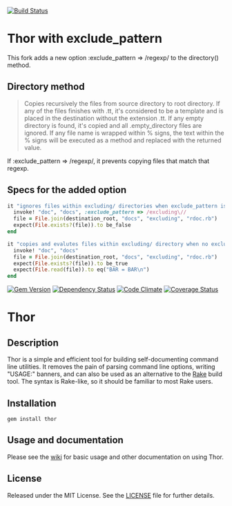 [![Build Status](https://secure.travis-ci.org/elgalu/thor-exclude_pattern.png?branch=master)](http://travis-ci.org/elgalu/thor-exclude_pattern)

Thor with exclude_pattern
=========================

This fork adds a new option :exclude_pattern => /regexp/ to the directory() method.

Directory method
----------------

> Copies recursively the files from source directory to root directory. If any of the files finishes with .tt, it's considered to be a template and is placed in the destination without the extension .tt. If any empty directory is found, it's copied and all .empty_directory files are ignored. If any file name is wrapped within % signs, the text within the % signs will be executed as a method and replaced with the returned value.

If :exclude_pattern => /regexp/, it prevents copying files that match that regexp.

Specs for the added option
--------------------------

```ruby
it "ignores files within excluding/ directories when exclude_pattern is provided" do
  invoke! "doc", "docs", :exclude_pattern => /excluding\//
  file = File.join(destination_root, "docs", "excluding", "rdoc.rb")
  expect(File.exists?(file)).to be_false
end

it "copies and evalutes files within excluding/ directory when no exclude_pattern is present" do
  invoke! "doc", "docs"
  file = File.join(destination_root, "docs", "excluding", "rdoc.rb")
  expect(File.exists?(file)).to be_true
  expect(File.read(file)).to eq("BAR = BAR\n")
end
```

[![Gem Version](https://badge.fury.io/rb/thor.png)](https://rubygems.org/gems/thor)
[![Dependency Status](https://gemnasium.com/wycats/thor.png?travis)](https://gemnasium.com/wycats/thor)
[![Code Climate](https://codeclimate.com/github/wycats/thor.png)](https://codeclimate.com/github/wycats/thor)
[![Coverage Status](https://coveralls.io/repos/wycats/thor/badge.png?branch=master)](https://coveralls.io/r/wycats/thor)

Thor
====

Description
-----------
Thor is a simple and efficient tool for building self-documenting command line
utilities.  It removes the pain of parsing command line options, writing
"USAGE:" banners, and can also be used as an alternative to the [Rake][rake]
build tool.  The syntax is Rake-like, so it should be familiar to most Rake
users.

[rake]: https://github.com/jimweirich/rake

Installation
------------
    gem install thor

Usage and documentation
-----------------------
Please see the [wiki][] for basic usage and other documentation on using Thor.

[wiki]: https://github.com/wycats/thor/wiki

License
-------
Released under the MIT License.  See the [LICENSE][] file for further details.

[license]: LICENSE.md
